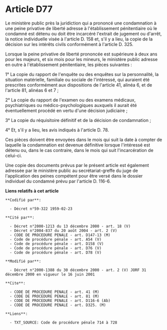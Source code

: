 # Article D77

Le ministère public près la juridiction qui a prononcé une condamnation à une peine privative de liberté adresse à
l'établissement pénitentiaire où le condamné est détenu ou doit être incarcéré l'extrait de jugement ou d'arrêt, la notice
individuelle visée à l'article D. 158 et, s'il y a lieu, la copie de la décision sur les intérêts civils conformément à
l'article D. 325.

Lorsque la peine privative de liberté prononcée est supérieure à deux ans pour les majeurs, et six mois pour les mineurs, le
ministère public adresse en outre à l'établissement pénitentiaire, les pièces suivantes :

1° La copie du rapport de l'enquête ou des enquêtes sur la personnalité, la situation matérielle, familiale ou sociale de
l'intéressé, qui auraient été prescrites conformément aux dispositions de l'article 41, alinéa 6, et de l'article 81, alinéas
6 et 7 ;

2° La copie du rapport de l'examen ou des examens médicaux, psychiatriques ou médico-psychologiques auxquels il aurait été
éventuellement procédé en vertu d'une décision judiciaire ;

3° La copie du réquisitoire définitif et de la décision de condamnation ;

4° Et, s'il y a lieu, les avis indiqués à l'article D. 78.

Ces pièces doivent être envoyées dans le mois qui suit la date à compter de laquelle la condamnation est devenue définitive
lorsque l'intéressé est détenu ou, dans le cas contraire, dans le mois qui suit l'incarcération de celui-ci.

Une copie des documents prévus par le présent article est également adressée par le ministère public au secrétariat-greffe du
juge de l'application des peines compétent pour être versé dans le dossier individuel du condamné prévu par l'article D.
116-6.

**Liens relatifs à cet article**

	**Codifié par**:

	  - Décret n°59-322 1959-02-23

	**Cité par**:

	  - Décret n°2000-1213 du 13 décembre 2000 - art. 18 (V)
	  - Décret n°2004-837 du 20 août 2004 - art. 2 (V)
	  - CODE DE PROCEDURE PENALE - art. D147-13 (M)
	  - Code de procédure pénale - art. A54 (V)
	  - Code de procédure pénale - art. D158 (V)
	  - Code de procédure pénale - art. D76 (V)
	  - Code de procédure pénale - art. D78 (V)

	**Modifié par**:

	  - Décret n°2000-1388 du 30 décembre 2000 - art. 2 (V) JORF 31 décembre 2000 en vigueur le 16 juin 2001

	**Cite**:

	  - CODE DE PROCEDURE PENALE - art. 41 (M)
	  - CODE DE PROCEDURE PENALE - art. 81 (M)
	  - CODE DE PROCEDURE PENALE - art. D116-6 (Ab)
	  - CODE DE PROCEDURE PENALE - art. D325. (M)

	**Liens**:

	  - TXT_SOURCE: Code de procédure pénale 714 à 728
